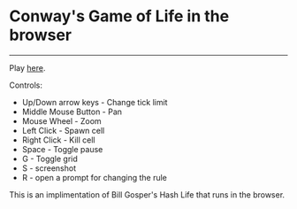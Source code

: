 # Conway's Game of Life in the browser
----
Play [here](https://cospplredman.github.io/Game-Of-Life-but-bad-/).
  
Controls:
  - Up/Down arrow keys - Change tick limit
  - Middle Mouse Button - Pan
  - Mouse Wheel - Zoom
  - Left Click - Spawn cell
  - Right Click - Kill cell
  - Space - Toggle pause
  - G - Toggle grid
  - S - screenshot
  - R - open a prompt for changing the rule

This is an implimentation of Bill Gosper's Hash Life that runs in the browser.
